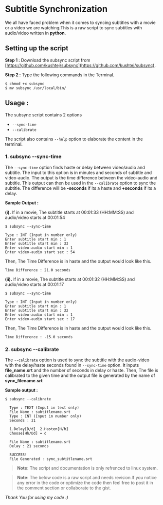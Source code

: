 # Subtitle Synchronization

We all have faced problem when it comes to syncing subtitles with a movie or a video we are watching.This is a raw script to sync subtitles with audio/video written in **python**.

## Setting up the script  

**Step 1 :** Download the subsync script from [https://github.com/kushtej/subsync](https://github.com/kushtej/subsync).

**Step 2 :** Type the following commands in the Terminal.
```
$ chmod +x subsync
$ mv subsync /usr/local/bin/
```
## Usage :

The subsync script contains 2 options
-  `--sync-time`
-  `--calibrate`

The script also contains `--help` option to elaborate the content in the terminal.

### 1. subsync --sync-time
  
The `--sync-time` option finds haste or delay between video/audio and subtitle. The input to this option is in minutes and seconds of subtitle and video-audio. The output is the time difference between the video-audio and subtitle. This output can then be used in the `--calibrate` option to sync the subtitle. The difference will be **-seconds** if its a haste and **+seconds** if its a delay.

  

**Sample Output :**

**(i).** If in a movie, The subtitle starts at 00:01:33 (HH:MM:SS) and audio/video starts at 00:01:54
```
$ subsync --sync-time

Type : INT (Input in number only)
Enter subtitle start min : 1
Enter subtitle start min : 33
Enter video-audio start min : 1
Enter video-audio start sec : 54
```
Then, The Time Difference is in haste and the output would look like this.
```
Time Difference : 21.0 seconds
```

**(ii).** If in a movie, The subtitle starts at 00:01:32 (HH:MM:SS) and audio/video starts at 00:01:17

```
$ subsync --sync-time

Type : INT (Input in number only)
Enter subtitle start min : 1
Enter subtitle start min : 32
Enter video-audio start min : 1
Enter video-audio start sec : 17
```
Then, The Time Difference is in haste and the output would look like this.
```
Time Difference : -15.0 seconds
```
### 2. subsync --calibrate

The `--calibrate` option is used to sync the subtitle with the audio-video with the delay/haste seconds found in `--sync-time` option. It inputs **file_name.srt** and the number of seconds in delay or haste.
Then, The file is calibrated to the given time and the output file is generated by the name of **sync_filename.srt** 

**Sample output :**

```
$ subsync --calibrate

  Type : TEXT (Input in text only)
  File Name : subtitlename.srt
  Type : INT (Input in number only)
  Seconds : 21

  1.Delay[D/d]	2.Hasten[H/h]
  Choose[Hh/Dd] = d

  File Name : subtitlename.srt
  Delay : 21 seconds

  SUCCESS!
  File Generated : sync_subtitlename.srt
```
> **Note:** The script and documentation is only refrenced to linux system.

> **Note:** The below code is a raw script and needs revision.If you notice any error in the code or optimize the code then feel free to post it in the comment section or collaborate to the gist.

*Thank You for using my code :)*
